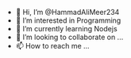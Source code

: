 - 👋 Hi, I’m @HammadAliMeer234
- 👀 I’m interested in Programming
- 🌱 I’m currently learning Nodejs
- 💞️ I’m looking to collaborate on ...
- 📫 How to reach me ...

<!---
HammadAliMeer234/HammadAliMeer234 is a ✨ special ✨ repository because its `README.md` (this file) appears on your GitHub profile.
You can click the Preview link to take a look at your changes.
--->
